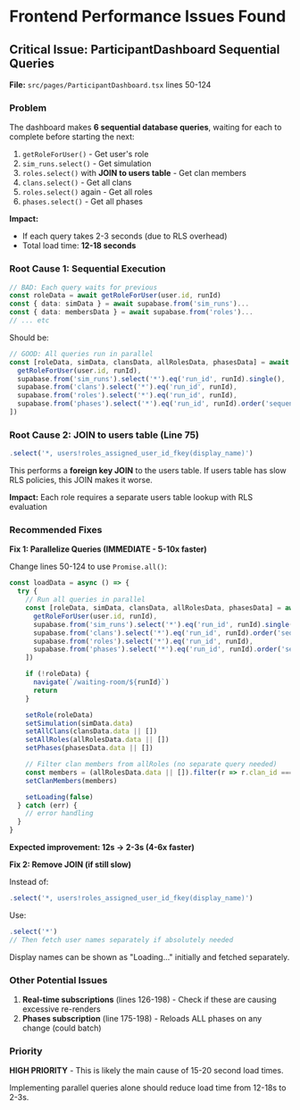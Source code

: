 # Frontend Performance Issues Found

## Critical Issue: ParticipantDashboard Sequential Queries

**File:** `src/pages/ParticipantDashboard.tsx` lines 50-124

### Problem

The dashboard makes **6 sequential database queries**, waiting for each to complete before starting the next:

1. `getRoleForUser()` - Get user's role
2. `sim_runs.select()` - Get simulation
3. `roles.select()` with **JOIN to users table** - Get clan members
4. `clans.select()` - Get all clans
5. `roles.select()` again - Get all roles
6. `phases.select()` - Get all phases

**Impact:**
- If each query takes 2-3 seconds (due to RLS overhead)
- Total load time: **12-18 seconds**

### Root Cause 1: Sequential Execution

```typescript
// BAD: Each query waits for previous
const roleData = await getRoleForUser(user.id, runId)
const { data: simData } = await supabase.from('sim_runs')...
const { data: membersData } = await supabase.from('roles')...
// ... etc
```

Should be:

```typescript
// GOOD: All queries run in parallel
const [roleData, simData, clansData, allRolesData, phasesData] = await Promise.all([
  getRoleForUser(user.id, runId),
  supabase.from('sim_runs').select('*').eq('run_id', runId).single(),
  supabase.from('clans').select('*').eq('run_id', runId),
  supabase.from('roles').select('*').eq('run_id', runId),
  supabase.from('phases').select('*').eq('run_id', runId).order('sequence_number')
])
```

### Root Cause 2: JOIN to users table (Line 75)

```typescript
.select('*, users!roles_assigned_user_id_fkey(display_name)')
```

This performs a **foreign key JOIN** to the users table. If users table has slow RLS policies, this JOIN makes it worse.

**Impact:** Each role requires a separate users table lookup with RLS evaluation

### Recommended Fixes

**Fix 1: Parallelize Queries (IMMEDIATE - 5-10x faster)**

Change lines 50-124 to use `Promise.all()`:

```typescript
const loadData = async () => {
  try {
    // Run all queries in parallel
    const [roleData, simData, clansData, allRolesData, phasesData] = await Promise.all([
      getRoleForUser(user.id, runId),
      supabase.from('sim_runs').select('*').eq('run_id', runId).single(),
      supabase.from('clans').select('*').eq('run_id', runId).order('sequence_number'),
      supabase.from('roles').select('*').eq('run_id', runId),
      supabase.from('phases').select('*').eq('run_id', runId).order('sequence_number')
    ])

    if (!roleData) {
      navigate(`/waiting-room/${runId}`)
      return
    }

    setRole(roleData)
    setSimulation(simData.data)
    setAllClans(clansData.data || [])
    setAllRoles(allRolesData.data || [])
    setPhases(phasesData.data || [])

    // Filter clan members from allRoles (no separate query needed)
    const members = (allRolesData.data || []).filter(r => r.clan_id === roleData.clan_id)
    setClanMembers(members)

    setLoading(false)
  } catch (err) {
    // error handling
  }
}
```

**Expected improvement: 12s → 2-3s (4-6x faster)**

**Fix 2: Remove JOIN (if still slow)**

Instead of:
```typescript
.select('*, users!roles_assigned_user_id_fkey(display_name)')
```

Use:
```typescript
.select('*')
// Then fetch user names separately if absolutely needed
```

Display names can be shown as "Loading..." initially and fetched separately.

### Other Potential Issues

1. **Real-time subscriptions** (lines 126-198) - Check if these are causing excessive re-renders
2. **Phases subscription** (line 175-198) - Reloads ALL phases on any change (could batch)

### Priority

**HIGH PRIORITY** - This is likely the main cause of 15-20 second load times.

Implementing parallel queries alone should reduce load time from 12-18s to 2-3s.
